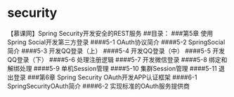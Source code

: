 # security
【慕课网】Spring Security开发安全的REST服务
##目录：
###第5章 使用Spring Social开发第三方登录
####5-1 OAuth协议简介
####5-2 SpringSocial简介
####5-3 开发QQ登录（上）
####5-4 开发QQ登录（中）
####5-5 开发QQ登录（下）
####5-6 处理注册逻辑
####5-7 开发微信登录
####5-8 绑定和解绑处理
####5-9 单机Session管理
####5-10 集群Session管理
####5-11 退出登录
###第6章 Spring Security OAuth开发APP认证框架
####6-1 SpringSecurityOAuth简介
####6-2 实现标准的OAuth服务提供商

